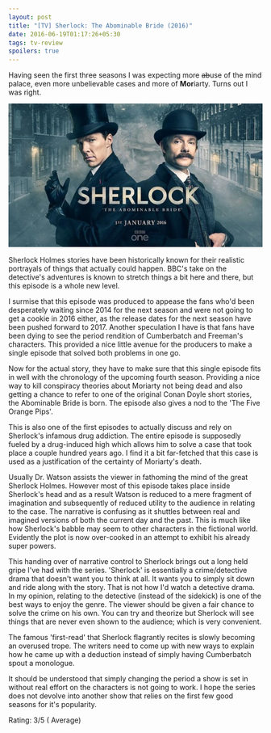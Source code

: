 ```yaml
---
layout: post
title: "[TV] Sherlock: The Abominable Bride (2016)"
date: 2016-06-19T01:17:26+05:30
tags: tv-review
spoilers: true
---
```


Having seen the first three seasons I was expecting more <del>ab</del>use of the mind palace, even more unbelievable cases and more of **Mor**iarty.
Turns out I was right.

![Sherlock: The Abominable Bride (2016)](/img/tv-poster-sherlock-the-abominable-bride-2016.jpg 'Sherlock: The Abominable Bride (2016)')

Sherlock Holmes stories have been historically known for their realistic portrayals of things that actually could happen.
BBC's take on the detective's adventures is known to stretch things a bit here and there, but this episode is a whole new level.

I surmise that this episode was produced to appease the fans who'd been desperately waiting since 2014 for the next season and were not going to get a cookie in 2016 either, as the release dates for the next season have been pushed forward to 2017.
Another speculation I have is that fans have been dying to see the period rendition of Cumberbatch and Freeman's characters.
This provided a nice little avenue for the producers to make a single episode that solved both problems in one go.

Now for the actual story, they have to make sure that this single episode fits in well with the chronology of the upcoming fourth season.
Providing a nice way to kill conspiracy theories about Moriarty not being dead and also getting a chance to refer to one of the original Conan Doyle short stories, the Abominable Bride is born.
The episode also gives a nod to the 'The Five Orange Pips'.

This is also one of the first episodes to actually discuss and rely on Sherlock's infamous drug addiction.
The entire episode is supposedly fueled by a drug-induced high which allows him to solve a case that took place a couple hundred years ago.
I find it a bit far-fetched that this case is used as a justification of the certainty of Moriarty's death.

Usually Dr. Watson assists the viewer in fathoming the mind of the great Sherlock Holmes.
However most of this episode takes place inside Sherlock's head and as a result Watson is reduced to a mere fragment of imagination and subsequently of reduced utility to the audience in relating to the case.
The narrative is confusing as it shuttles between real and imagined versions of both the current day and the past.
This is much like how Sherlock's babble may seem to other characters in the fictional world.
Evidently the plot is now over-cooked in an attempt to exhibit his already super powers.

This handing over of narrative control to Sherlock brings out a long held gripe I've had with the series.
'Sherlock' is essentially a crime/detective drama that doesn't want you to think at all.
It wants you to simply sit down and ride along with the story.
That is not how I'd watch a detective drama.
In my opinion, relating to the detective (instead of the sidekick) is one of the best ways to enjoy the genre.
The viewer should be given a fair chance to solve the crime on his own.
You can try and theorize but Sherlock will see things that are never even shown to the audience; which is very convenient.

The famous 'first-read' that Sherlock flagrantly recites is slowly becoming an overused trope.
The writers need to come up with new ways to explain how he came up with a deduction instead of simply having Cumberbatch spout a monologue.

It should be understood that simply changing the period a show is set in without real effort on the characters is not going to work.
I hope the series does not devolve into another show that relies on the first few good seasons for it's popularity.

Rating: 3/5 ( Average)

